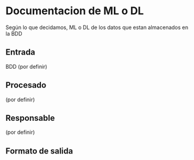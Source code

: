 # Documentacion de ML o DL

Según lo que decidamos, ML o DL de los datos que estan almacenados en la BDD

## Entrada
BDD
(por definir)

## Procesado
(por definir)

## Responsable
(por definir)

## Formato de salida
